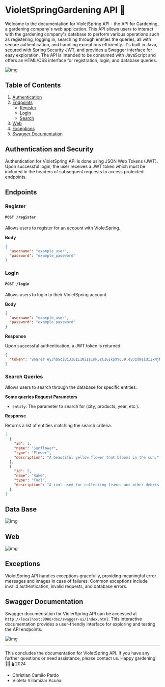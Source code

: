 # VioletSpringGardening API 👾

Welcome to the documentation for VioletSpring API - the API for Gardening, a gardening company's web application. This API allows users to interact with the gardening company's database to perform various operations such as registering, logging in, searching through entities the queries, all with secure authentication, and handling exceptions efficiently. It's built in Java, secured with Spring Security JWT, and provides a Swagger interface for easy exploration. The API is intended to be consumed with JavaScript and offers an HTML/CSS interface for registration, login, and database queries.

![img]()

## Table of Contents
1. [Authentication](#authentication)
2. [Endpoints](#endpoints)
    - [Register](#register)
    - [Login](#login)
    - [Search](#search)
3. [Web](#web)
4. [Exceptions](#exceptions)
5. [Swagger Documentation](#swagger-documentation)

## Authentication and Security

Authentication for VioletSpring API is done using JSON Web Tokens (JWT). Upon successful login, the user receives a JWT token which must be included in the headers of subsequent requests to access protected endpoints.

## Endpoints

### Register

#### `POST /register`

Allows users to register for an account with VioletSpring.

**Body**

```json
{
  "username": "example_user",
  "password": "example_password"
}
```

### Login

#### `POST /login`

Allows users to login to their VioletSpring account.

**Body**

```json
{
  "username": "example_user",
  "password": "example_password"
}
```

**Response**

Upon successful authentication, a JWT token is returned.

```json
{
  "token": "Bearer eyJhbGciOiJIUzI1NiIsInR5cCI6IkpXVCJ9.eyJzdWIiOiIxMjM0NTY3ODkwIiwibmFtZSI6IkpvaG4gRG9lIiwiaWF0IjoxNTE2MjM5MDIyfQ.SflKxwRJSMeKKF2QT4fwpMeJf36POk6yJV_adQssw5c"
}
```

### Search Queries

Allows users to search through the database for specific entities.

**Some queries Request Parameters**

- `entity`: The parameter to search for (city, products, year, etc.).

**Response**

Returns a list of entities matching the search criteria.

```json
[
  {
    "id": 1,
    "name": "Sunflower",
    "type": "Flower",
    "description": "A beautiful yellow flower that blooms in the sun."
  },
  {
    "id": 2,
    "name": "Rake",
    "type": "Tool",
    "description": "A tool used for collecting leaves and other debris."
  }
]
```
## Data Base

![img]()

## Web

![img]()


## Exceptions

VioletSpring API handles exceptions gracefully, providing meaningful error messages and images in case of failures. Common exceptions include invalid authentication, invalid requests, and database errors.

## Swagger Documentation

Swagger documentation for ViolerSpring API can be accessed at `http://localhost:8080/doc/swagger-ui/index.html`. This interactive documentation provides a user-friendly interface for exploring and testing the API endpoints.

![img]()

---

This concludes the documentation for VioletSpring API. If you have any further questions or need assistance, please contact us. Happy gardening! 🌱🌻🪴2024

- Christian Camilo Pardo
- Violeta Villamizar Acuña
